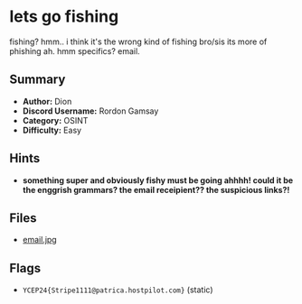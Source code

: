 # lets go fishing
fishing? hmm.. i think it's the wrong kind of fishing bro/sis its more of phishing ah. hmm specifics? email.

## Summary
- **Author:** Dion
- **Discord Username:** Rordon Gamsay
- **Category:** OSINT
- **Difficulty:** Easy

## Hints
- **something super and obviously fishy must be going ahhhh! could it be the enggrish grammars? the email receipient?? the suspicious links?!**

## Files
- [email.jpg](dist/email.jpg)
  
## Flags
- `YCEP24{Stripe1111@patrica.hostpilot.com}` (static)
